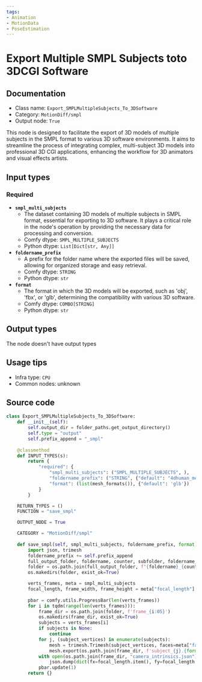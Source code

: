 ```yaml
---
tags:
- Animation
- MotionData
- PoseEstimation
---
```


# Export Multiple SMPL Subjects toto 3DCGI Software 
## Documentation
- Class name: `Export_SMPLMultipleSubjects_To_3DSoftware`
- Category: `MotionDiff/smpl`
- Output node: `True`

This node is designed to facilitate the export of 3D models of multiple subjects in the SMPL format to various 3D software environments. It aims to streamline the process of integrating complex, multi-subject 3D models into professional 3D CGI applications, enhancing the workflow for 3D animators and visual effects artists.
## Input types
### Required
- **`smpl_multi_subjects`**
    - The dataset containing 3D models of multiple subjects in SMPL format, essential for exporting to 3D software. It plays a critical role in the node's operation by providing the necessary data for processing and conversion.
    - Comfy dtype: `SMPL_MULTIPLE_SUBJECTS`
    - Python dtype: `List[Dict[str, Any]]`
- **`foldername_prefix`**
    - A prefix for the folder name where the exported files will be saved, allowing for organized storage and easy retrieval.
    - Comfy dtype: `STRING`
    - Python dtype: `str`
- **`format`**
    - The format in which the 3D models will be exported, such as 'obj', 'fbx', or 'glb', determining the compatibility with various 3D software.
    - Comfy dtype: `COMBO[STRING]`
    - Python dtype: `str`
## Output types
The node doesn't have output types
## Usage tips
- Infra type: `CPU`
- Common nodes: unknown


## Source code
```python
class Export_SMPLMultipleSubjects_To_3DSoftware:
    def __init__(self):
        self.output_dir = folder_paths.get_output_directory()
        self.type = "output"
        self.prefix_append = "_smpl"
    
    @classmethod
    def INPUT_TYPES(s):
        return {
            "required": {
                "smpl_multi_subjects": ("SMPL_MULTIPLE_SUBJECTS", ),
                "foldername_prefix": ("STRING", {"default": "4dhuman_meshes"}),
                "format": (list(mesh_formats()), {"default": 'glb'})
            }
        }

    RETURN_TYPES = ()
    FUNCTION = "save_smpl"

    OUTPUT_NODE = True

    CATEGORY = "MotionDiff/smpl"
    
    def save_smpl(self, smpl_multi_subjects, foldername_prefix, format):
        import json, trimesh
        foldername_prefix += self.prefix_append
        full_output_folder, foldername, counter, subfolder, foldername_prefix = folder_paths.get_save_image_path(foldername_prefix, self.output_dir, 196, 24)
        folder = os.path.join(full_output_folder, f"{foldername}_{counter:05}_")
        os.makedirs(folder, exist_ok=True)

        verts_frames, meta = smpl_multi_subjects
        focal_length, frame_width, frame_height = meta["focal_length"], meta["frame_width"], meta["frame_height"]
        
        pbar = comfy.utils.ProgressBar(len(verts_frames))
        for i in tqdm(range(len(verts_frames))):
            frame_dir = os.path.join(folder, f'frame_{i:05}')
            os.makedirs(frame_dir, exist_ok=True)
            subjects = verts_frames[i]
            if subjects is None:
                continue
            for j, (subject_vertices) in enumerate(subjects):
                mesh = trimesh.Trimesh(subject_vertices, faces=meta["faces"])
                mesh.export(os.path.join(frame_dir, f'subject_{j}.{format}'))
            with open(os.path.join(frame_dir, "camera_intrinsics.json"), 'w') as f:
                json.dump(dict(fx=focal_length.item(), fy=focal_length.item(), cx=meta.get('cx', frame_width / 2), cy=meta.get('cy', frame_height / 2), zfar="1e12"), f)
            pbar.update(1)
        return {}

```
